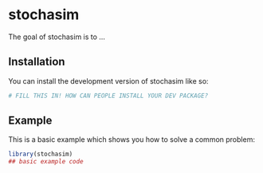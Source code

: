 
<!-- README.md is generated from README.Rmd. Please edit that file -->

# stochasim

<!-- badges: start -->
<!-- badges: end -->

The goal of stochasim is to …

## Installation

You can install the development version of stochasim like so:

``` r
# FILL THIS IN! HOW CAN PEOPLE INSTALL YOUR DEV PACKAGE?
```

## Example

This is a basic example which shows you how to solve a common problem:

``` r
library(stochasim)
## basic example code
```
